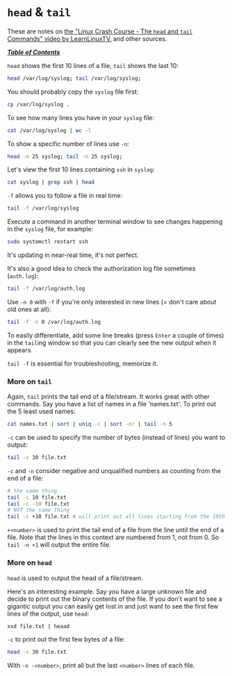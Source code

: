 # `head` & `tail`

These are notes on [the "Linux Crash Course - The `head` and `tail` Commands"
video by LearnLinuxTV.](https://www.youtube.com/watch?v=5EqL6Fc7NNw) and other
sources.

[***Table of Contents***](/README.md)

`head` shows the first 10 lines of a file, `tail` shows the last 10:
    
```bash
head /var/log/syslog; tail /var/log/syslog;
```

You should probably copy the `syslog` file first:

```bash
cp /var/log/syslog .
```

To see how many lines you have in your `syslog` file:

```bash
cat /var/log/syslog | wc -l
```

To show a specific number of lines use `-n`:

```bash
head -n 25 syslog; tail -n 25 syslog;
```

Let's view the first 10 lines containing `ssh` in `syslog`:

```bash
cat syslog | grep ssh | head
```

`-f` allows you to follow a file in real time:
    
```bash
tail -f /var/log/syslog
```

Execute a command in another terminal window to see changes happening in the
`syslog` file, for example:

```bash
sudo systemctl restart ssh
```

It's updating in near-real time, it's not perfect. 

It's also a good idea to check the authorization log file sometimes
(`auth.log`):

```bash
tail -f /var/log/auth.log
```

Use `-n 0` with `-f` if you're only interested in new lines (= don't care about
old ones at all):

```bash
tail -f -n 0 /var/log/auth.log
```

To easily differentiate, add some line breaks (press `Enter` a couple of times)
in the `tail`ing window so that you can clearly see the new output when it
appears.

`tail -f` is essential for troubleshooting, memorize it.

### More on `tail`

Again, `tail` prints the tail end of a file/stream. It works great with other
commands. Say you have a list of names in a file 'names.txt'. To print out the
5 least used names:

```bash
cat names.txt | sort | uniq -c | sort -nr | tail -n 5
```

`-c` can be used to specify the number of bytes (instead of lines) you want to
output:

```bash
tail -c 30 file.txt
```

`-c` and `-n` consider negative and unqualified numbers as counting from the
end of a file:

```bash
# the same thing
tail -c 10 file.txt
tail -c -10 file.txt
# NOT the same thing
tail -c +10 file.txt # will print out all lines starting from the 10th
```

`+<number>` is used to print the tail end of a file from the line <number>
until the end of a file. Note that the lines in this context are numbered from
1, not from 0. So `tail -n +1` will output the entire file.

### More on `head`

`head` is used to output the head of a file/stream.

Here's an interesting example. Say you have a large unknown file and decide to
print out the binary contents of the file. If you don't want to see a gigantic
output you can easily get lost in and just want to see the first few lines of
the output, use `head`:

```bash
xxd file.txt | heaad
```

`-c` to print out the first few bytes of a file:

```bash
head -c 30 file.txt
```

With `-n -<number>`, print all but the last `<number>` lines of each file.
